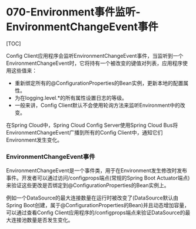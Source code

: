 

# 070-Environment事件监听-EnvironmentChangeEvent事件

[TOC]

Config Client应用程序会监听EnvironmentChangeEvent事件，当监听到一个EnvironmentChangeEvent时，它将持有一个被改变的键值对列表，应用程序使用这些值来：

- 重新绑定所有的@ConfigurationProperties的Bean实例，更新本地的配置属性。
- 为在logging.level.*的所有属性设置日志的等级。
- 一般来讲，Config Client默认不会使用轮询方法来监听Environment中的改变。

在Spring Cloud中，Spring Cloud Config Server使用Spring Cloud Bus将EnvironmentChangeEvent广播到所有的Config Client中，通知它们Environment发生变化。

### EnvironmentChangeEvent事件

EnvironmentChangeEvent是一个事件类，用于在Environment发生修改时发布事件。开发者可以通过访问/configprops端点(常规的Spring Boot Actuator端点)来验证这些更改是否绑定到@ConfigurationProperties的Bean实例上。

例如一个DataSource的最大连接数量在运行时被改变了(DataSource默认由Spring Boot创建，属于@ConfigurationProperties的Bean)并且动态增加容量，可以通过查看Config Client应用程序的/configprops端点来验证DataSource的最大连接池数量是否发生变化。
